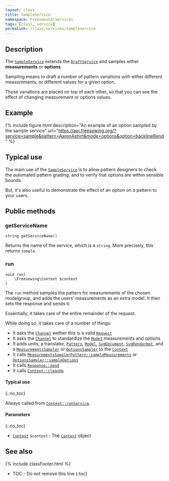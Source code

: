 ```yaml
---
layout: class
title: SampleService
namespace: Freesewing\Services
tags: [class, service]
permalink: /class/services/sampleservice
---
```

## Description 

The [`SampleService`](sampleservice) extends the [`DraftService`](draftservice)
and samples either **measurements** or **options**.

Sampling means to draft a number of pattern variations with either different measurements,
or different values for a given option.

Those variations are placed on top of each other, so that you can see the effect of
changing measurement or options values.

## Example

{% include figure.html 
    description="An example of an option sampled by the sample service"
    url="https://api.freesewing.org/?service=sample&pattern=AaronAshirt&mode=options&option=backlineBend"
%}


## Typical use

The main use of the [`SampleService`](sampleservice) is to allow pattern designers to check
the automated pattern grading, and to verify that options are within sensible bounds.

But, it's also useful to demonstrate the effect of an option on a pattern to your users.

## Public methods

### getServiceName

```php?start_inline=1
string getServiceName() 
```
Returns the name of the service, which is a `string`. More precisely, this returns `sample`.

### run

```php?start_inline=1
void run(
    \Freesewing\Context $context
) 
```
The `run` method samples the pattern for measurements of the chosen modelgroup,
and adds the users' measurements as an extra model.  It then sets the response and sends it.

Essentially, it takes care of the entire remainder of the request.

While doing so, it takes care of a number of things:

- It asks the [`Channel`](../channels/channel) wether this is a valid [`Request`](../request)
- It asks the [`Channel`](../channels/channel) to standardize the [`Model`](../model) measurements and options
- It adds units, a translator, [`Pattern`](../patterns/pattern), [`Model`](../model), 
[`SvgDocument`](../svgdocument), [`SvgRenderbot`](../svgrenderbot), and a [`MeasurementsSampler`](../measurementssampler) or [`OptionsSampler`](../optionssampler) to the [`Context`](../context)
- It calls [`MeasurementsSamplerPattern::sampleMeasurements`](../measurementssampler#samplemeasurements) or [`OptionsSampler::sampleOptions`](../optionssampler#sampleoptions)
- It calls [`Response::send`](../response#send)
- It calls [`Context::cleanUp`](../context#cleanup)

#### Typical use
{:.no_toc}

Always called from [`Context::runService`](../context#runservice).

#### Parameters
{:.no_toc}

- [`Context`](../context) `$context` : The [`Context`](../context) object


## See also
{% include classFooter.html %}
* TOC - Do not remove this line
{:toc}
